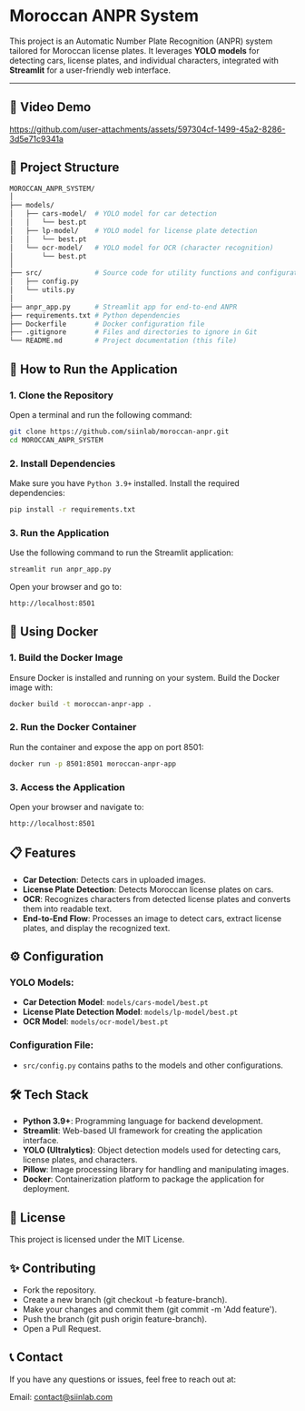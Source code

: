 # Moroccan ANPR System

This project is an Automatic Number Plate Recognition (ANPR) system tailored for Moroccan license plates. It leverages **YOLO models** for detecting cars, license plates, and individual characters, integrated with **Streamlit** for a user-friendly web interface.

---
## 🎥 Video Demo

https://github.com/user-attachments/assets/597304cf-1499-45a2-8286-3d5e71c9341a

## 📑 Project Structure

```bash
MOROCCAN_ANPR_SYSTEM/
│
├── models/
│   ├── cars-model/  # YOLO model for car detection
│   │   └── best.pt
│   ├── lp-model/    # YOLO model for license plate detection
│   │   └── best.pt
│   └── ocr-model/   # YOLO model for OCR (character recognition)
│       └── best.pt
│
├── src/             # Source code for utility functions and configurations
│   ├── config.py
│   └── utils.py
│
├── anpr_app.py      # Streamlit app for end-to-end ANPR
├── requirements.txt # Python dependencies
├── Dockerfile       # Docker configuration file
├── .gitignore       # Files and directories to ignore in Git
└── README.md        # Project documentation (this file)
```
## 🚀 How to Run the Application

### 1. Clone the Repository
Open a terminal and run the following command:

```bash
git clone https://github.com/siinlab/moroccan-anpr.git
cd MOROCCAN_ANPR_SYSTEM
```
### 2. Install Dependencies
Make sure you have `Python 3.9+` installed. Install the required dependencies:

```bash
pip install -r requirements.txt
```
### 3. Run the Application
Use the following command to run the Streamlit application:

```bash
streamlit run anpr_app.py
```
Open your browser and go to:

```bash
http://localhost:8501
```
## 🐳 Using Docker
### 1. Build the Docker Image
Ensure Docker is installed and running on your system. Build the Docker image with:

```bash
docker build -t moroccan-anpr-app .
```
### 2. Run the Docker Container
Run the container and expose the app on port 8501:

```bash
docker run -p 8501:8501 moroccan-anpr-app
```
### 3. Access the Application
Open your browser and navigate to:

```bash
http://localhost:8501
```
## 📋 Features
- **Car Detection**: Detects cars in uploaded images.
- **License Plate Detection**: Detects Moroccan license plates on cars.
- **OCR**: Recognizes characters from detected license plates and converts them into readable text.
- **End-to-End Flow**: Processes an image to detect cars, extract license plates, and display the recognized text.

## ⚙️ Configuration
### YOLO Models:
- **Car Detection Model**: `models/cars-model/best.pt`
- **License Plate Detection Model**: `models/lp-model/best.pt`
- **OCR Model**: `models/ocr-model/best.pt`
### Configuration File:
- `src/config.py` contains paths to the models and other configurations.

## 🛠️ Tech Stack
- **Python 3.9+**: Programming language for backend development.
- **Streamlit**: Web-based UI framework for creating the application interface.
- **YOLO (Ultralytics)**: Object detection models used for detecting cars, license plates, and characters.
- **Pillow**: Image processing library for handling and manipulating images.
- **Docker**: Containerization platform to package the application for deployment.


## 📄 License
This project is licensed under the MIT License.

## ✨ Contributing
- Fork the repository.
- Create a new branch (git checkout -b feature-branch).
- Make your changes and commit them (git commit -m 'Add feature').
- Push the branch (git push origin feature-branch).
- Open a Pull Request.



## 📞 Contact
If you have any questions or issues, feel free to reach out at:

Email: contact@siinlab.com

